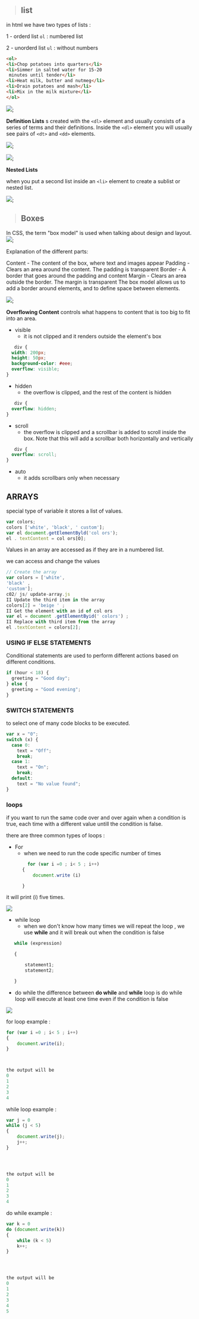 > ## list
in html we have two types of lists :

1 - orderd list `ol` : numbered list

2 - unorderd list `ul` : without numbers


```html
<ol>
<li>Chop potatoes into quarters</li>
<li>Simmer in salted water for 15-20
 minutes until tender</li>
<li>Heat milk, butter and nutmeg</li>
<li>Drain potatoes and mash</li>
<li>Mix in the milk mixture</li>
</ol>
```

![](https://i.ytimg.com/vi/5tJBpZjMAbw/maxresdefault.jpg);


**Definition Lists**
s created with
the `<dl>` element and usually
consists of a series of terms and
their definitions.
Inside the `<dl>` element you will
usually see pairs of `<dt>` and
`<dd>` elements.

![](https://i.ytimg.com/vi/ZPJ4H1H8okc/maxresdefault.jpg);


![](https://www.w3docs.com/uploads/media/default/0001/01/61895012b984c01394157fb224f371e8463d59bc.png);


**Nested Lists**

when you put a second list inside
an `<li>` element to create a sublist or nested list.

![](https://image.slidesharecdn.com/nestedlists-160529154000/95/nested-lists-in-html-6-638.jpg?cb=1464536505);



> ##  Boxes

In CSS, the term "box model" is used when talking about design and layout.
![](https://media.geeksforgeeks.org/wp-content/uploads/box-model-1.png);

Explanation of the different parts:

Content - The content of the box, where text and images appear
Padding - Clears an area around the content. The padding is transparent
Border - A border that goes around the padding and content
Margin - Clears an area outside the border. The margin is transparent
The box model allows us to add a border around elements, and to define space between elements. 

![](https://hackernoon.com/hn-images/1*bidjx0hpsMVZZMGpc2DgFQ.png);



**Overflowing Content**
controls what happens to content that is too big to fit into an area.
* visible
   * it is not clipped and it renders outside the element's box
```css
   div {
  width: 200px;
  height: 50px;
  background-color: #eee;
  overflow: visible;
}
```
* hidden 
   * the overflow is clipped, and the rest of the content is hidden
```css
   div {
  overflow: hidden;
}
```
* scroll 
   * the overflow is clipped and a scrollbar is added to scroll inside the box. Note that this will add a scrollbar both horizontally and vertically
```css
   div {
  overflow: scroll;
}
```

* auto 
   * it adds scrollbars only when necessary


## ARRAYS

special type of variable it stores a list of values.
```js
var colors; 
colors ['white', 'black', ' custom']; 
var el document.getElementByld('col ors'); 
el . textContent = col ors[O]; 
```
Values in an array are accessed as if they are in 
a numbered list.

we can access and change the values
```js
// Create the array 
var colors = ['white', 
'black' , 
'custom']; 
c02/ js/ update-array.js 
II Update the third item in the array 
colors[2] = 'beige ' ; 
II Get the element with an id of col ors 
var el = document .getElementByid(' colors') ; 
II Replace with third item from the array 
el .textContent = colors[2]; 
```

### USING IF ELSE STATEMENTS

Conditional statements are used to perform different actions based on different conditions.


```js
if (hour < 18) {
  greeting = "Good day";
} else {
  greeting = "Good evening";
}
```

### SWITCH STATEMENTS

to select one of many code blocks to be executed.

```js
var x = "0";
switch (x) {
  case 0:
    text = "Off";
    break;
  case 1:
    text = "On";
    break;
  default:
    text = "No value found";
}
```

### loops
if you want to run the same code over and over again when a condition is true, each time with a different value untill the condition is false.

   there are three common types of loops :
   * For
      * when we need to run the code specific number of times

```js
        for (var i =0 ; i< 5 ; i++)
      {
          document.write (i)

      }
```

it will print (i) five times.

![](https://i.stack.imgur.com/sScWG.png)


* while loop 
    * when we don't know how many times we will repeat the loop , we use **while** and it will break out when the condition is false
```js
   while (expression)

   {

       statement1;
       statement2;

   }
```

* do while 
the difference between **do while** and **while** loop is do while loop will execute at least one time even if the condition is false

![](https://www.bookofnetwork.com/images/javascript-images/JS_Slide-73_09Mar17_1433.png)



for loop example :

```js
for (var i =0 ; i< 5 ; i++)
{
    document.write(i);
}



the output will be
0
1
2
3
4
```


while loop example :

```js
var j = 0
while (j < 5)
{
    document.write(j);
    j++;
}




the output will be 
0
1
2
3
4
```


do while example :
```js
var k = 0
do (document.write(k))
{
    while (k < 5)
    k++;
}




the output will be 
0
1
2
3
4
5
```